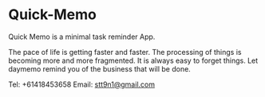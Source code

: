 # Quick-Memo

Quick Memo is a minimal task reminder App.

The pace of life is getting faster and faster. The processing of things is becoming more and more fragmented. It is always easy to forget things. Let daymemo remind you of the business that will be done.

Tel: +61418453658
Email: stt9n1@gmail.com
